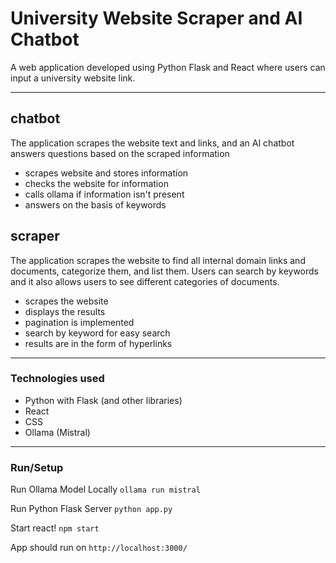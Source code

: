 # University Website Scraper and AI Chatbot

A web application developed using Python Flask and React where users can input a university website link.

---

## chatbot

The application scrapes the website text and links, and an AI chatbot answers questions based on the scraped information
- scrapes website and stores information
- checks the website for information
- calls ollama if information isn't present
- answers on the basis of keywords

## scraper

The application scrapes the website to find all internal domain links and documents, categorize them, and list them. Users can search by keywords and it also allows users to see different categories of documents.
- scrapes the website
- displays the results
- pagination is implemented
- search by keyword for easy search
- results are in the form of hyperlinks

---

### Technologies used
- Python with Flask (and other libraries)
- React
- CSS
- Ollama (Mistral)

---

### Run/Setup

Run Ollama Model Locally
```ollama run mistral```

Run Python Flask Server
```python app.py```

Start react!
```npm start```

App should run on 
```http://localhost:3000/```